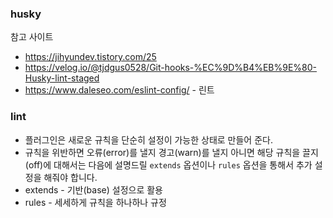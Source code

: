 ### husky 

참고 사이트
- https://jihyundev.tistory.com/25  
- https://velog.io/@tjdgus0528/Git-hooks-%EC%9D%B4%EB%9E%80-Husky-lint-staged
- https://www.daleseo.com/eslint-config/ - 린트

### lint
- 플러그인은 새로운 규칙을 단순히 설정이 가능한 상태로 만들어 준다.
- 규칙을 위반하면 오류(error)를 낼지 경고(warn)를 낼지 아니면 해당 규칙을 끌지(off)에 대해서는 다음에 설명드릴 `extends` 옵션이나 `rules` 옵션을 통해서 추가 설정을 해줘야 합니다.
- extends - 기반(base) 설정으로 활용
- rules - 세세하게 규칙을 하나하나 규정
